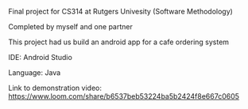 Final project for CS314 at Rutgers Univesity (Software Methodology)

Completed by myself and one partner

This project had us build an android app for a cafe ordering system

IDE: Android Studio

Language: Java

Link to demonstration video: https://www.loom.com/share/b6537beb53224ba5b2424f8e667c0605
